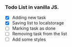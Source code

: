 ### Todo List in vanilla JS.

- [x] Adding new task
- [x] Saving list to localstorage
- [ ] Marking task as done
- [ ] Removing task from the list
- [ ] Add some styles

